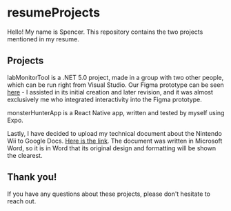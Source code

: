 # resumeProjects
 Hello! My name is Spencer. This repository contains the two projects mentioned in my resume. 

## Projects
 labMonitorTool is a .NET 5.0 project, made in a group with two other people, which can be run right from Visual Studio. Our Figma prototype can be seen [here](https://www.figma.com/file/TBF8L7XzEdqCJu5JY2d65k/AS-Capstone-Project?type=design&node-id=0%3A1&mode=design&t=RnKWyS5e9tOg9zjI-1) - I assisted in its initial creation and later revision, and it was almost exclusively me who integrated interactivity into the Figma prototype.
 
 monsterHunterApp is a React Native app, written and tested by myself using Expo.
 
 Lastly, I have decided to upload my technical document about the Nintendo Wii to Google Docs. [Here is the link](https://docs.google.com/document/d/11PIcb0AxR7fnzMw7Ar1xthuwpVYzClyZ/edit?usp=sharing&ouid=117746708171949207126&rtpof=true&sd=true).
 The document was written in Microsoft Word, so it is in Word that its original design and formatting will be shown the clearest.

## Thank you!
 If you have any questions about these projects, please don't hesitate to reach out.
